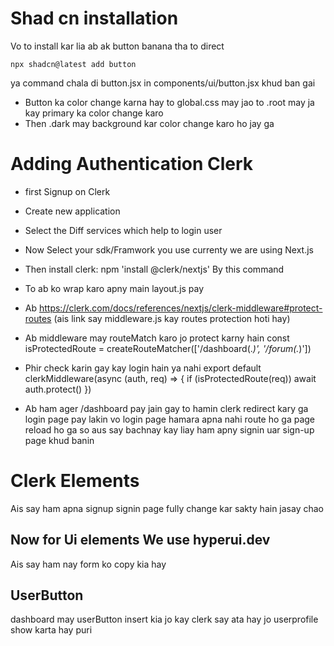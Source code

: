 # Shad cn installation
Vo to install kar lia ab ak button banana tha to direct 
```
npx shadcn@latest add button
```
ya command chala di button.jsx in components/ui/button.jsx khud ban gai

- Button ka color change karna hay to global.css may jao to .root may ja kay primary ka color change karo
- Then .dark may background kar color change karo ho jay ga

# Adding Authentication Clerk

- first Signup on Clerk 

- Create new application

- Select the Diff services which help to login user
 
- Now Select your sdk/Framwork you use currenty we are using Next.js

- Then install clerk: npm 'install @clerk/nextjs' By this command

- To ab <clerkPorvider> ko wrap karo apny main layout.js pay

- Ab https://clerk.com/docs/references/nextjs/clerk-middleware#protect-routes (ais link say middleware.js kay routes protection hoti hay)

- Ab middleware may routeMatch karo jo protect karny hain 
const isProtectedRoute = createRouteMatcher(['/dashboard(.*)', '/forum(.*)'])

- Phir check karin gay kay login hain ya nahi 
export default clerkMiddleware(async (auth, req) => {
  if (isProtectedRoute(req)) await auth.protect()
})

- Ab ham ager /dashboard pay jain gay to hamin clerk redirect kary ga login page pay lakin vo login page hamara apna nahi route ho ga page reload ho ga so aus say bachnay kay liay ham apny signin uar sign-up page khud banin

# Clerk Elements
Ais say ham apna signup signin page fully change kar sakty hain jasay chao

## Now for Ui elements We use hyperui.dev
Ais say ham nay form ko copy kia hay

## UserButton
dashboard may userButton insert kia jo kay clerk say ata hay jo userprofile show karta hay puri